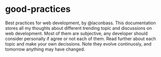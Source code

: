 good-practices
==============

Best practices for web development, by @laconbass. This documentation stores all my thoughts about different trending topic and discussions on web development. Most of them are subjective, any developer should consider personally if agree or not each of them. Read further about each topic and make your own decissions. Note they evolve continuosly, and tomorrow anything may have changed.
